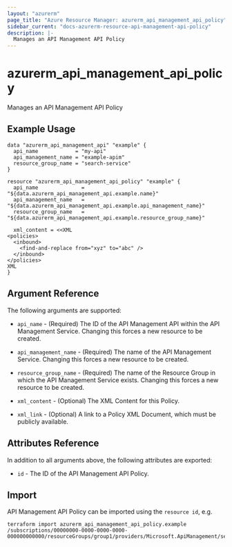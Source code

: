 ```yaml
---
layout: "azurerm"
page_title: "Azure Resource Manager: azurerm_api_management_api_policy"
sidebar_current: "docs-azurerm-resource-api-management-api-policy"
description: |-
  Manages an API Management API Policy
---
```


# azurerm_api_management_api_policy

Manages an API Management API Policy


## Example Usage

```hcl
data "azurerm_api_management_api" "example" {
  api_name            = "my-api"
  api_management_name = "example-apim"
  resource_group_name = "search-service"
}

resource "azurerm_api_management_api_policy" "example" {
  api_name              = "${data.azurerm_api_management_api.example.name}"
  api_management_name   = "${data.azurerm_api_management_api.example.api_management_name}"
  resource_group_name   = "${data.azurerm_api_management_api.example.resource_group_name}"
  
  xml_content = <<XML
<policies>
  <inbound>
    <find-and-replace from="xyz" to="abc" />
  </inbound>
</policies>
XML
}
```


## Argument Reference

The following arguments are supported:

* `api_name` - (Required) The ID of the API Management API within the API Management Service. Changing this forces a new resource to be created.

* `api_management_name` - (Required) The name of the API Management Service. Changing this forces a new resource to be created.

* `resource_group_name` - (Required) The name of the Resource Group in which the API Management Service exists. Changing this forces a new resource to be created.

* `xml_content` - (Optional) The XML Content for this Policy.

* `xml_link` - (Optional) A link to a Policy XML Document, which must be publicly available.

## Attributes Reference

In addition to all arguments above, the following attributes are exported:

* `id` - The ID of the API Management API Policy.

## Import

API Management API Policy can be imported using the `resource id`, e.g.

```shell
terraform import azurerm_api_management_api_policy.example /subscriptions/00000000-0000-0000-0000-000000000000/resourceGroups/group1/providers/Microsoft.ApiManagement/service/service1/apis/exampleId/policies/policy
```
